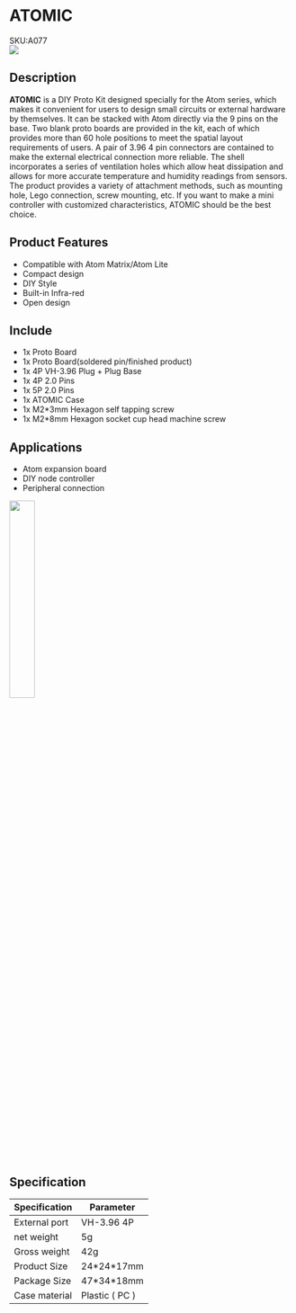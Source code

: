 # ATOMIC

<div class="badge badge-pill badge-primary product_sku_tag">SKU:A077</div>

<div class="product_pic"><img src="assets/img/product_pics/atom_base/atomic/atomic_01.webp"></div>

## Description

**ATOMIC**  is a DIY Proto Kit designed specially for the Atom series, which makes it convenient for users to design small circuits or external hardware by themselves. It can be stacked with Atom directly via the 9 pins on the base. Two blank proto boards are provided in the kit, each of which provides more than 60 hole positions to meet the spatial layout requirements of users. A pair of 3.96 4 pin connectors are contained to make the external electrical connection more reliable. The shell incorporates a series of ventilation holes which allow heat dissipation and allows for more accurate temperature and humidity readings from sensors. The product provides a variety of attachment methods, such as mounting hole, Lego connection, screw mounting, etc. If you want to make a mini controller with customized characteristics, ATOMIC should be the best choice.

## Product Features

- Compatible with Atom Matrix/Atom Lite
- Compact design
- DIY Style
- Built-in Infra-red
- Open design

## Include

-  1x Proto Board
-  1x Proto Board(soldered pin/finished product)
-  1x 4P VH-3.96 Plug + Plug Base
-  1x 4P 2.0 Pins
-  1x 5P 2.0 Pins
-  1x ATOMIC Case
-  1x M2*3mm Hexagon self tapping screw
-  1x M2*8mm Hexagon socket cup head machine screw

## Applications

- Atom expansion board
- DIY node controller
- Peripheral connection

<img src="assets/img/product_pics/atom_base/atomic/ATOMIC.gif" width = 30%>

## Specification

<table class="table-1">
    <thead>
    <tr>
        <th>Specification</th>
        <th>Parameter</th>
    </tr>
    </thead>
    <tbody>
        <tr>
            <td>External port</td>
            <td>VH-3.96 4P</td>
        </tr>
        <tr>
            <td>net weight</td>
            <td>5g</td>
        </tr>
        <tr>
            <td>Gross weight</td>
            <td>42g</td>
        </tr>
        <tr>
            <td>Product Size</td>
            <td>24*24*17mm</td>
        </tr>
        <tr>
            <td>Package Size</td>
            <td>47*34*18mm</td>
        </tr>
        <tr>
            <td>Case material</td>
            <td>Plastic ( PC )</td>
        </tr>
     </tbody>
</table>




<script>

   var purchase_link = 'https://m5stack.com/collections/all/products/atomic-proto-kit';

   anchor_search(purchase_link);
   scrollFunc();

</script>
